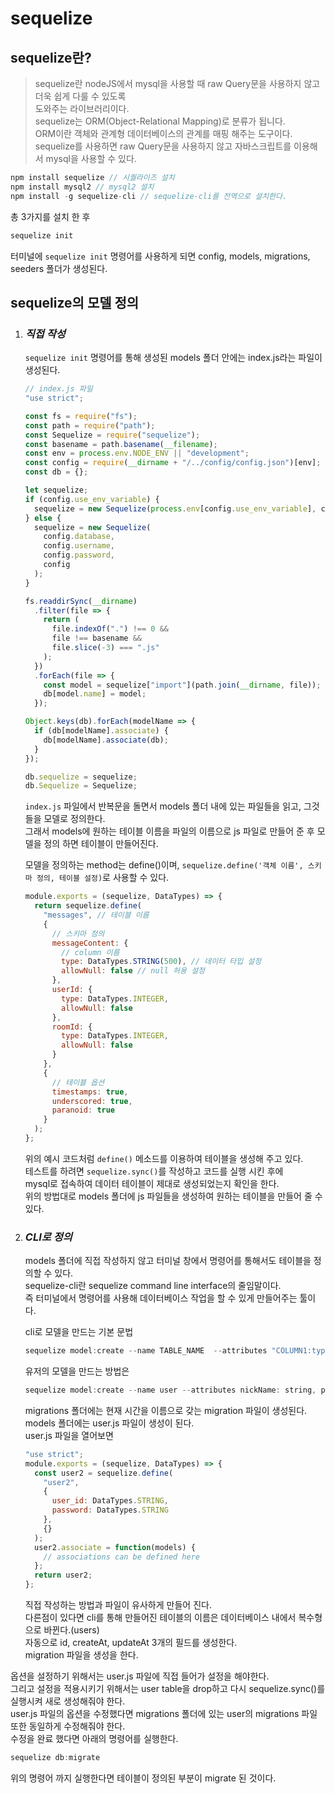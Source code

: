 # sequelize

## sequelize란?

> sequelize란 nodeJS에서 mysql을 사용할 때 raw Query문을 사용하지 않고 더욱 쉽게 다룰 수 있도록  
> 도와주는 라이브러리이다.  
> sequelize는 ORM(Object-Relational Mapping)로 분류가 됩니다.  
> ORM이란 객체와 관계형 데이터베이스의 관계를 매핑 해주는 도구이다.  
> sequelize를 사용하면 raw Query문을 사용하지 않고 자바스크립트를 이용해서 mysql을 사용할 수 있다.

```javascript
npm install sequelize // 시퀄라이즈 설치
npm install mysql2 // mysql2 설치
npm install -g sequelize-cli // sequelize-cli를 전역으로 설치한다.
```

총 3가지를 설치 한 후

```javascript
sequelize init
```

터미널에 `sequelize init` 명령어를 사용하게 되면 config, models, migrations, seeders 폴더가 생성된다.

## sequelize의 모델 정의

1. ### **_직접 작성_**

   `sequelize init` 명령어를 통해 생성된 models 폴더 안에는 index.js라는 파일이 생성된다.

   ```javascript
   // index.js 파일
   "use strict";

   const fs = require("fs");
   const path = require("path");
   const Sequelize = require("sequelize");
   const basename = path.basename(__filename);
   const env = process.env.NODE_ENV || "development";
   const config = require(__dirname + "/../config/config.json")[env];
   const db = {};

   let sequelize;
   if (config.use_env_variable) {
     sequelize = new Sequelize(process.env[config.use_env_variable], config);
   } else {
     sequelize = new Sequelize(
       config.database,
       config.username,
       config.password,
       config
     );
   }

   fs.readdirSync(__dirname)
     .filter(file => {
       return (
         file.indexOf(".") !== 0 &&
         file !== basename &&
         file.slice(-3) === ".js"
       );
     })
     .forEach(file => {
       const model = sequelize["import"](path.join(__dirname, file));
       db[model.name] = model;
     });

   Object.keys(db).forEach(modelName => {
     if (db[modelName].associate) {
       db[modelName].associate(db);
     }
   });

   db.sequelize = sequelize;
   db.Sequelize = Sequelize;
   ```

   `index.js` 파일에서 반복문을 돌면서 models 폴더 내에 있는 파일들을 읽고, 그것들을 모델로 정의한다.  
    그래서 models에 원하는 테이블 이름을 파일의 이름으로 js 파일로 만들어 준 후 모델을 정의 하면 테이블이 만들어진다.

   모델을 정의하는 method는 define()이며,
   `sequelize.define('객체 이름', 스키마 정의, 테이블 설정)`로 사용할 수 있다.

   ```javascript
   module.exports = (sequelize, DataTypes) => {
     return sequelize.define(
       "messages", // 테이블 이름
       {
         // 스키마 정의
         messageContent: {
           // column 이름
           type: DataTypes.STRING(500), // 데이터 타입 설정
           allowNull: false // null 허용 설정
         },
         userId: {
           type: DataTypes.INTEGER,
           allowNull: false
         },
         roomId: {
           type: DataTypes.INTEGER,
           allowNull: false
         }
       },
       {
         // 테이블 옵션
         timestamps: true,
         underscored: true,
         paranoid: true
       }
     );
   };
   ```

   위의 예시 코드처럼 `define()` 메소드를 이용하여 테이블을 생성해 주고 있다.  
   테스트를 하려면 `sequelize.sync()`를 작성하고 코드를 실행 시킨 후에  
   mysql로 접속하여 데이터 테이블이 제대로 생성되었는지 확인을 한다.  
   위의 방법대로 models 폴더에 js 파일들을 생성하여 원하는 테이블을 만들어 줄 수 있다.

1. ### **_CLI로 정의_**

   models 폴더에 직접 작성하지 않고 터미널 창에서 명령어를 통해서도 테이블을 정의할 수 있다.  
    sequelize-cli란 sequelize command line interface의 줄임말이다.  
    즉 터미널에서 명령어를 사용해 데이터베이스 작업을 할 수 있게 만들어주는 툴이다.

   cli로 모델을 만드는 기본 문법

   ```javascript
   sequelize model:create --name TABLE_NAME  --attributes "COLUMN1:type, COLUMN2:type, COLUMN3:type"
   ```

   유저의 모델을 만드는 방법은

   ```javascript
   sequelize model:create --name user --attributes nickName: string, passWord: string
   ```

   migrations 폴더에는 현재 시간을 이름으로 갖는 migration 파일이 생성된다.  
    models 폴더에는 user.js 파일이 생성이 된다.  
    user.js 파일을 열어보면

   ```javascript
   "use strict";
   module.exports = (sequelize, DataTypes) => {
     const user2 = sequelize.define(
       "user2",
       {
         user_id: DataTypes.STRING,
         password: DataTypes.STRING
       },
       {}
     );
     user2.associate = function(models) {
       // associations can be defined here
     };
     return user2;
   };
   ```

   직접 작성하는 방법과 파일이 유사하게 만들어 진다.  
   다른점이 있다면 cli를 통해 만들어진 테이블의 이름은 데이터베이스 내에서 복수형으로 바뀐다.(users)  
   자동으로 id, createAt, updateAt 3개의 필드를 생성한다.  
   migration 파일을 생성을 한다.

옵션을 설정하기 위해서는 user.js 파일에 직접 들어가 설정을 해야한다.  
 그리고 설정을 적용시키기 위해서는 user table을 drop하고 다시 sequelize.sync()를 실행시켜 새로 생성해줘야 한다.  
 user.js 파일의 옵션을 수정했다면 migrations 폴더에 있는 user의 migrations 파일 또한 동일하게 수정해줘야 한다.  
 수정을 완료 했다면 아래의 명령어를 실행한다.

```javascript
sequelize db:migrate
```

위의 명령어 까지 실행한다면 테이블이 정의된 부분이 migrate 된 것이다.
